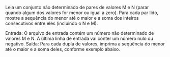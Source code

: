 Leia um conjunto não determinado de pares de valores M e N (parar quando algum dos valores for menor ou igual a zero). Para cada par lido, mostre a sequência do menor até o maior e a soma dos inteiros consecutivos entre eles (incluindo o N e M).

Entrada: O arquivo de entrada contém um número não determinado de valores M e N. A última linha de entrada vai conter um número nulo ou negativo.
Saída: Para cada dupla de valores, imprima a sequência do menor até o maior e a soma deles, conforme exemplo abaixo.
